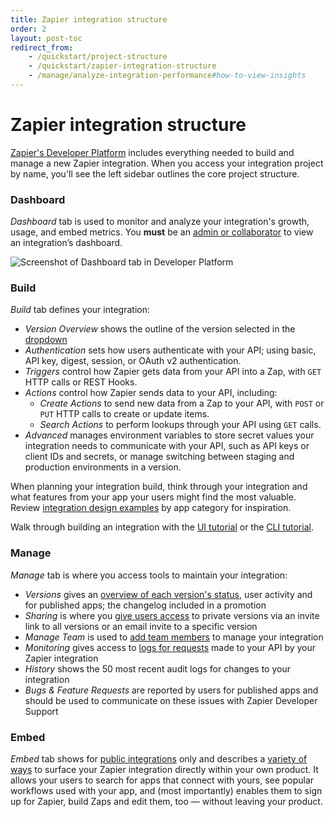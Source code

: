 ```yaml
---
title: Zapier integration structure
order: 2
layout: post-toc
redirect_from: 
    - /quickstart/project-structure
    - /quickstart/zapier-integration-structure
    - /manage/analyze-integration-performance#how-to-view-insights
---
```


# Zapier integration structure

[Zapier's Developer Platform](https://developer.zapier.com/) includes everything needed to build and manage a new Zapier integration. When you access your integration project by name, you'll see the left sidebar outlines the core project structure. 

### Dashboard

_Dashboard_ tab is used to monitor and analyze your integration's growth, usage, and embed metrics. You **must** be an [admin or collaborator](https://platform.zapier.com/manage/add-team) to view an integration’s dashboard.

![Screenshot of Dashboard tab in Developer Platform](https://cdn.zappy.app/d7a53ee12f8fb94a44edbc0f8e3195ea.png)

### Build

_Build_ tab defines your integration:

  - _Version Overview_ shows the outline of the version selected in the [dropdown](https://cdn.zappy.app/ca49500dc40cd1986693223661ab22b2.png)
  - _Authentication_ sets how users authenticate with your API; using basic, API key, digest, session, or OAuth v2 authentication.
  - _Triggers_ control how Zapier gets data from your API into a Zap, with `GET` HTTP calls or REST Hooks.
  - _Actions_ control how Zapier sends data to your API, including:
    - _Create Actions_  to send new data from a Zap to your API, with `POST` or `PUT` HTTP calls to create or update items.
    - _Search Actions_  to perform lookups through your API using `GET` calls.
  - _Advanced_ manages environment variables to store secret values your integration needs to communicate with your API, such as API keys or client IDs and secrets, or manage switching between staging and production environments in a version.

When planning your integration build, think through your integration and what features from your app your users might find the most valuable. Review [integration design examples](https://platform.zapier.com/build/recommended-integration-features) by app category for inspiration. 

Walk through building an integration with the [UI tutorial](https://platform.zapier.com/quickstart/ui-tutorial) or the [CLI tutorial](https://platform.zapier.com/quickstart/cli-tutorial). 

### Manage

_Manage_ tab is where you access tools to maintain your integration:

  - _Versions_ gives an [overview of each version's status](https://platform.zapier.com/manage/versions), user activity and for published apps; the changelog included in a promotion
  - _Sharing_ is where you [give users access](https://platform.zapier.com/manage/sharing) to private versions via an invite link to all versions or an email invite to a specific version
  - _Manage Team_ is used to [add team members](https://platform.zapier.com/manage/add-team) to manage your integration
  - _Monitoring_ gives access to [logs for requests](https://platform.zapier.com/build/test-monitoring#steps) made to your API by your Zapier integration  
  - _History_ shows the 50 most recent audit logs for changes to your integration
  - _Bugs & Feature Requests_ are reported by users for published apps and should be used to communicate on these issues with Zapier Developer Support

### Embed

_Embed_ tab shows for [public integrations](https://platform.zapier.com/quickstart/private-vs-public-integrations) only and describes a [variety of ways](https://platform.zapier.com/embed/full-zapier-experience) to surface your Zapier integration directly within your own product. It allows your users to search for apps that connect with yours, see popular workflows used with your app, and (most importantly) enables them to sign up for Zapier, build Zaps and edit them, too — without leaving your product.